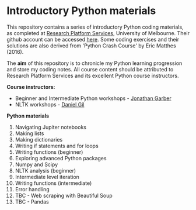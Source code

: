 # Introductory Python materials

This repository contains a series of introductory Python coding materials, as completed at [Research Platform Services](https://research.unimelb.edu.au/infrastructure/research-platform-services#training), University of Melbourne. Their github account can be accessed [here](https://github.com/resbaz). Some coding exercises and their solutions are also derived from 'Python Crash Course' by Eric Matthes (2016).  

The **aim** of this repository is to chronicle my Python learning progression and store my coding notes. All course content should be attributed to Research Platform Services and its excellent Python course instructors.  

**Course instructors:**

+ Beginner and Intermediate Python workshops - [Jonathan Garber](https://twitter.com/geogarber?lang=en)  
+ NLTK workshops - [Daniel Gil](https://twitter.com/danielgil?lang=en)  

**Python materials**  

1. Navigating Jupiter notebooks  
2. Making lists  
3. Making dictionaries  
4. Writing if statements and for loops
5. Writing functions (beginner)
6. Exploring advanced Python packages
7. Numpy and Scipy
8. NLTK analysis (beginner)
9. Intermediate level iteration
10. Writing functions (intermediate)
11. Error handling
12. TBC - Web scraping with Beautiful Soup  
13. TBC - Pandas  